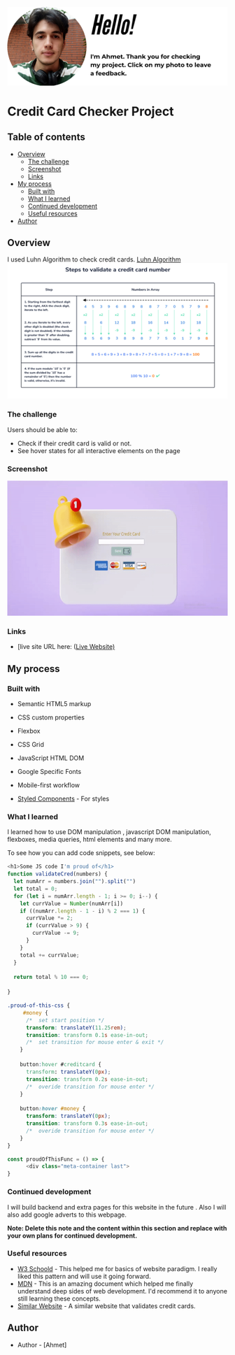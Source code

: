 <p align="center">
<a href="https://www.linkedin.com/in/ahmet-ayd%C4%B1n-2583b1199/" target="_blank"><img src="ahmet.png" alt="screenshot"></a>
</p>




# Credit Card Checker Project


## Table of contents

- [Overview](#overview)
  - [The challenge](#the-challenge)
  - [Screenshot](#screenshot)
  - [Links](#links)
- [My process](#my-process)
  - [Built with](#built-with)
  - [What I learned](#what-i-learned)
  - [Continued development](#continued-development)
  - [Useful resources](#useful-resources)
- [Author](#author)



## Overview
I used Luhn Algorithm to check credit cards.
<a href="https://en.wikipedia.org/wiki/Luhn_algorithm#Description">Luhn Algorithm</a>
<img src="luhn.png" alt="screenshot" width="550" height="310">
### The challenge

Users should be able to:

- Check if their credit card is valid or not.
- See hover states for all interactive elements on the page

### Screenshot

<p align="center">
<a href="https://bavi-boop.github.io/credit-card-checker-js/"><img src="card_checker.gif" alt="screenshot" width="550" height="310"></a>
</p>


### Links

- [live site URL here: ([Live Website)](https://bavi-boop.github.io/credit-card-checker-js/)

## My process

### Built with

- Semantic HTML5 markup
- CSS custom properties
- Flexbox
- CSS Grid
- JavaScript HTML DOM
- Google Specific Fonts
- Mobile-first workflow

- [Styled Components](https://styled-components.com/) - For styles



### What I learned

I learned how to use DOM manipulation , javascript DOM manipulation, flexboxes, media queries, html elements and many more.

To see how you can add code snippets, see below:

```Javascript
<h1>Some JS code I'm proud of</h1>
function validateCred(numbers) {
  let numArr = numbers.join("").split("")
  let total = 0;
  for (let i = numArr.length - 1; i >= 0; i--) {
    let currValue = Number(numArr[i])
    if ((numArr.length - 1 - i) % 2 === 1) {
      currValue *= 2;
      if (currValue > 9) {
        currValue -= 9;
      }
    }
    total += currValue;
  }

  return total % 10 === 0;

}
```
```css
.proud-of-this-css {
     #money {
      /*  set start position */
      transform: translateY(11.25rem);
      transition: transform 0.1s ease-in-out;
      /*  set transition for mouse enter & exit */
    }
  
    button:hover #creditcard {
      transform: translateY(0px);
      transition: transform 0.2s ease-in-out;
      /*  overide transition for mouse enter */
    }
  
    button:hover #money {
      transform: translateY(0px);
      transition: transform 0.3s ease-in-out;
      /*  overide transition for mouse enter */
    }
}
```
```js
const proudOfThisFunc = () => {
      <div class="meta-container last">
}
```


### Continued development

I will build backend and extra pages for this website in the future . Also I will also add google adverts to this webpage.

**Note: Delete this note and the content within this section and replace with your own plans for continued development.**

### Useful resources

- [W3 Schoold](https://www.w3schools.com/) - This helped me for basics of website paradigm. I really liked this pattern and will use it going forward.
- [MDN](https://developer.mozilla.org/en-US/) - This is an amazing document which helped me finally understand deep sides of web development. I'd recommend it to anyone still learning these concepts.
- [Similar Website](https://www.validcreditcardnumber.com//) - A similar website that validates credit cards.


## Author

- Author - [Ahmet]

